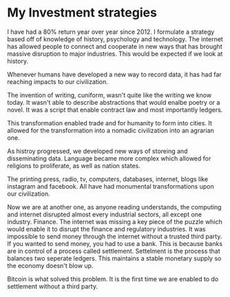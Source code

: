 # My Investment strategies

I have had a 80% return year over year since 2012.
I formulate a strategy based off of knowledge of history, psychology and technology.
The internet has allowed people to connect and cooperate in new ways that has
brought massive disruption to major industries. This would be expected if we look at history. 

Whenever humans have developed a new way to record data, it has had far reaching impacts to our civilization.

The invention of writing, cuniform, wasn't quite like the writing we know today. It wasn't able to describe abstractions that would enalbe poetry or a novel. It was a script that enable contract law and most importantly ledgers.

This transformation enabled trade and for humanity to form into cities. It allowed for the transformation into a nomadic civilization into an agrarian one.

As histroy progressed, we developed new ways of storeing and disseminating data. Language became more complex which allowed for religions to proliferate, as well as nation states.

The printing press, radio, tv, computers, databases, internet, blogs like instagram and facebook. All have had monumental transformations upon our civilization.

Now we are at another one, as anyone reading understands, the computing and internet disrupted almost every industrial sectors, all except one industry.
Finance. The internet was missing a key piece of the puzzle which would enable it to disrupt the finance and regulatory industries.
It was impossible to send money through the internet without a trusted third party. If you wanted to send money, you had to use a bank. This is because banks
are in control of a process called settlement. Settelment is the process that balances two seperate ledgers. This maintains
a stable monetary supply so the economy doesn't blow up.

Bitcoin is what solved this problem. It is the first time we are enabled to do settlement without a third party.